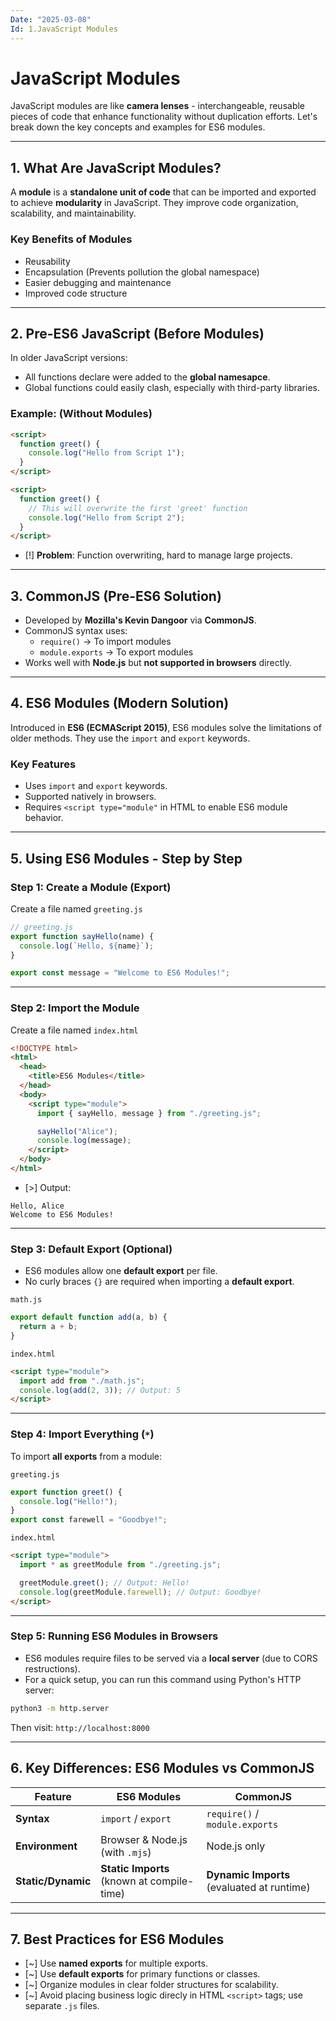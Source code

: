 ```yaml
---
Date: "2025-03-08"
Id: 1.JavaScript Modules
---
```


# JavaScript Modules

JavaScript modules are like **camera lenses** - interchangeable, reusable pieces of code that enhance functionality without duplication efforts. Let's break down the key concepts and examples for ES6 modules.

---

## 1. What Are JavaScript Modules?

A **module** is a **standalone unit of code** that can be imported and exported to achieve **modularity** in JavaScript. They improve code organization, scalability, and maintainability.

### Key Benefits of Modules

- Reusability
- Encapsulation (Prevents pollution the global namespace)
- Easier debugging and maintenance
- Improved code structure

---

## 2. Pre-ES6 JavaScript (Before Modules)

In older JavaScript versions:

- All functions declare were added to the **global namesapce**.
- Global functions could easily clash, especially with third-party libraries.

### Example: (Without Modules)

```html
<script>
  function greet() {
    console.log("Hello from Script 1");
  }
</script>

<script>
  function greet() {
    // This will overwrite the first 'greet' function
    console.log("Hello from Script 2");
  }
</script>
```

- [!] **Problem**: Function overwriting, hard to manage large projects.

---

## 3. CommonJS (Pre-ES6 Solution)

- Developed by **Mozilla's Kevin Dangoor** via **CommonJS**.
- CommonJS syntax uses:
  - `require()` -> To import modules
  - `module.exports` -> To export modules
- Works well with **Node.js** but **not supported in browsers** directly.

---

## 4. ES6 Modules (Modern Solution)

Introduced in **ES6 (ECMAScript 2015)**, ES6 modules solve the limitations of older methods. They use the `import` and `export` keywords.

### Key Features

- Uses `import` and `export` keywords.
- Supported natively in browsers.
- Requires `<script type="module"` in HTML to enable ES6 module behavior.

---

## 5. Using ES6 Modules - Step by Step

### Step 1: Create a Module (Export)

Create a file named `greeting.js`

```js
// greeting.js
export function sayHello(name) {
  console.log(`Hello, ${name}`);
}

export const message = "Welcome to ES6 Modules!";
```

---

### Step 2: Import the Module

Create a file named `index.html`

```html
<!DOCTYPE html>
<html>
  <head>
    <title>ES6 Modules</title>
  </head>
  <body>
    <script type="module">
      import { sayHello, message } from "./greeting.js";

      sayHello("Alice");
      console.log(message);
    </script>
  </body>
</html>
```

- [>] Output:

```
Hello, Alice
Welcome to ES6 Modules!
```

---

### Step 3: Default Export (Optional)

- ES6 modules allow one **default export** per file.
- No curly braces `{}` are required when importing a **default export**.

`math.js`

```js
export default function add(a, b) {
  return a + b;
}
```

`index.html`

```html
<script type="module">
  import add from "./math.js";
  console.log(add(2, 3)); // Output: 5
</script>
```

---

### Step 4: Import Everything (`*`)

To import **all exports** from a module:

`greeting.js`

```js
export function greet() {
  console.log("Hello!");
}
export const farewell = "Goodbye!";
```

`index.html`

```html
<script type="module">
  import * as greetModule from "./greeting.js";

  greetModule.greet(); // Output: Hello!
  console.log(greetModule.farewell); // Output: Goodbye!
</script>
```

---

### Step 5: Running ES6 Modules in Browsers

- ES6 modules require files to be served via a **local server** (due to CORS restructions).
- For a quick setup, you can run this command using Python's HTTP server:

```bash
python3 -m http.server
```

Then visit: `http://localhost:8000`

---

## 6. Key Differences: ES6 Modules vs CommonJS

| **Feature**        | **ES6 Modules**                            | **CommonJS**                               |
| ------------------ | ------------------------------------------ | ------------------------------------------ |
| **Syntax**         | `import` / `export`                        | `require()` / `module.exports`             |
| **Environment**    | Browser & Node.js (with `.mjs`)            | Node.js only                               |
| **Static/Dynamic** | **Static Imports** (known at compile-time) | **Dynamic Imports** (evaluated at runtime) |

---

## 7. Best Practices for ES6 Modules

- [~] Use **named exports** for multiple exports.
- [~] Use **default exports** for primary functions or classes.
- [~] Organize modules in clear folder structures for scalability.
- [~] Avoid placing business logic direcly in HTML `<script>` tags; use separate `.js` files.
